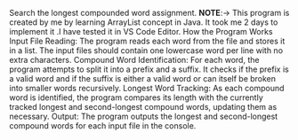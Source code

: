 Search the longest compounded word assignment.
**NOTE**:-> This program is created by me by learning ArrayList concept in Java. It took me 2 days to implement it .I have tested it in VS Code Editor.
How the Program Works
Input File Reading:
The program reads each word from the file and stores it in a list. The input files should contain one lowercase word per line with no extra characters.
Compound Word Identification:
For each word, the program attempts to split it into a prefix and a suffix.
It checks if the prefix is a valid word and if the suffix is either a valid word or can itself be broken into smaller words recursively.
Longest Word Tracking:
As each compound word is identified, the program compares its length with the currently tracked longest and second-longest compound words, updating them as necessary.
Output:
The program outputs the longest and second-longest compound words for each input file in the console.



